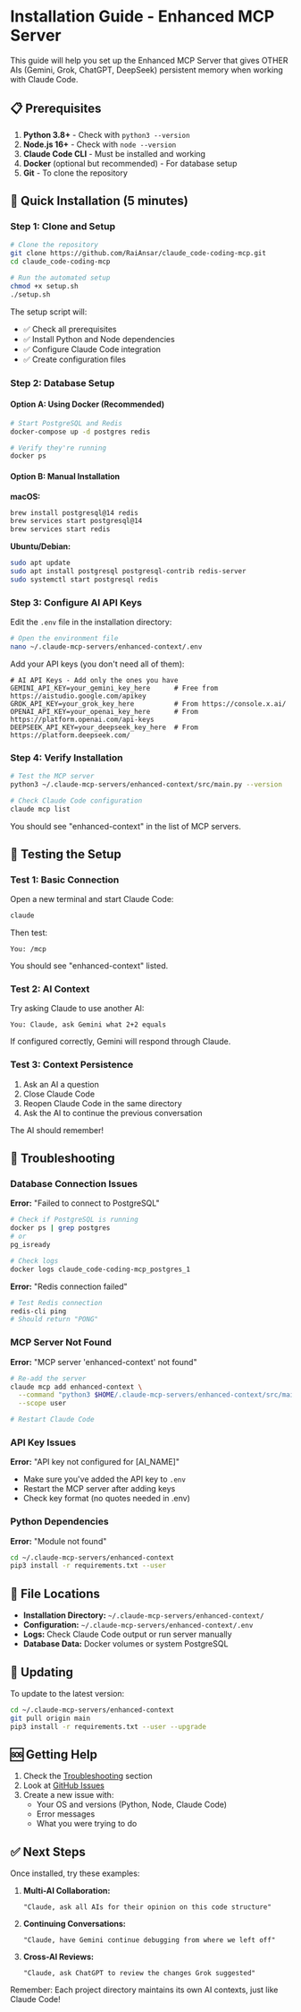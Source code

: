 # Installation Guide - Enhanced MCP Server

This guide will help you set up the Enhanced MCP Server that gives OTHER AIs (Gemini, Grok, ChatGPT, DeepSeek) persistent memory when working with Claude Code.

## 📋 Prerequisites

1. **Python 3.8+** - Check with `python3 --version`
2. **Node.js 16+** - Check with `node --version`
3. **Claude Code CLI** - Must be installed and working
4. **Docker** (optional but recommended) - For database setup
5. **Git** - To clone the repository

## 🚀 Quick Installation (5 minutes)

### Step 1: Clone and Setup

```bash
# Clone the repository
git clone https://github.com/RaiAnsar/claude_code-coding-mcp.git
cd claude_code-coding-mcp

# Run the automated setup
chmod +x setup.sh
./setup.sh
```

The setup script will:
- ✅ Check all prerequisites
- ✅ Install Python and Node dependencies
- ✅ Configure Claude Code integration
- ✅ Create configuration files

### Step 2: Database Setup

#### Option A: Using Docker (Recommended)
```bash
# Start PostgreSQL and Redis
docker-compose up -d postgres redis

# Verify they're running
docker ps
```

#### Option B: Manual Installation

**macOS:**
```bash
brew install postgresql@14 redis
brew services start postgresql@14
brew services start redis
```

**Ubuntu/Debian:**
```bash
sudo apt update
sudo apt install postgresql postgresql-contrib redis-server
sudo systemctl start postgresql redis
```

### Step 3: Configure AI API Keys

Edit the `.env` file in the installation directory:

```bash
# Open the environment file
nano ~/.claude-mcp-servers/enhanced-context/.env
```

Add your API keys (you don't need all of them):
```env
# AI API Keys - Add only the ones you have
GEMINI_API_KEY=your_gemini_key_here      # Free from https://aistudio.google.com/apikey
GROK_API_KEY=your_grok_key_here          # From https://console.x.ai/
OPENAI_API_KEY=your_openai_key_here      # From https://platform.openai.com/api-keys
DEEPSEEK_API_KEY=your_deepseek_key_here  # From https://platform.deepseek.com/
```

### Step 4: Verify Installation

```bash
# Test the MCP server
python3 ~/.claude-mcp-servers/enhanced-context/src/main.py --version

# Check Claude Code configuration
claude mcp list
```

You should see "enhanced-context" in the list of MCP servers.

## 🧪 Testing the Setup

### Test 1: Basic Connection
Open a new terminal and start Claude Code:
```bash
claude
```

Then test:
```
You: /mcp
```

You should see "enhanced-context" listed.

### Test 2: AI Context
Try asking Claude to use another AI:
```
You: Claude, ask Gemini what 2+2 equals
```

If configured correctly, Gemini will respond through Claude.

### Test 3: Context Persistence
1. Ask an AI a question
2. Close Claude Code
3. Reopen Claude Code in the same directory
4. Ask the AI to continue the previous conversation

The AI should remember!

## 🔧 Troubleshooting

### Database Connection Issues

**Error:** "Failed to connect to PostgreSQL"
```bash
# Check if PostgreSQL is running
docker ps | grep postgres
# or
pg_isready

# Check logs
docker logs claude_code-coding-mcp_postgres_1
```

**Error:** "Redis connection failed"
```bash
# Test Redis connection
redis-cli ping
# Should return "PONG"
```

### MCP Server Not Found

**Error:** "MCP server 'enhanced-context' not found"
```bash
# Re-add the server
claude mcp add enhanced-context \
  --command "python3 $HOME/.claude-mcp-servers/enhanced-context/src/main.py --stdio" \
  --scope user

# Restart Claude Code
```

### API Key Issues

**Error:** "API key not configured for [AI_NAME]"
- Make sure you've added the API key to `.env`
- Restart the MCP server after adding keys
- Check key format (no quotes needed in .env)

### Python Dependencies

**Error:** "Module not found"
```bash
cd ~/.claude-mcp-servers/enhanced-context
pip3 install -r requirements.txt --user
```

## 📁 File Locations

- **Installation Directory:** `~/.claude-mcp-servers/enhanced-context/`
- **Configuration:** `~/.claude-mcp-servers/enhanced-context/.env`
- **Logs:** Check Claude Code output or run server manually
- **Database Data:** Docker volumes or system PostgreSQL

## 🔄 Updating

To update to the latest version:
```bash
cd ~/.claude-mcp-servers/enhanced-context
git pull origin main
pip3 install -r requirements.txt --user --upgrade
```

## 🆘 Getting Help

1. Check the [Troubleshooting](#-troubleshooting) section
2. Look at [GitHub Issues](https://github.com/RaiAnsar/claude_code-coding-mcp/issues)
3. Create a new issue with:
   - Your OS and versions (Python, Node, Claude Code)
   - Error messages
   - What you were trying to do

## ✅ Next Steps

Once installed, try these examples:

1. **Multi-AI Collaboration:**
   ```
   "Claude, ask all AIs for their opinion on this code structure"
   ```

2. **Continuing Conversations:**
   ```
   "Claude, have Gemini continue debugging from where we left off"
   ```

3. **Cross-AI Reviews:**
   ```
   "Claude, ask ChatGPT to review the changes Grok suggested"
   ```

Remember: Each project directory maintains its own AI contexts, just like Claude Code!